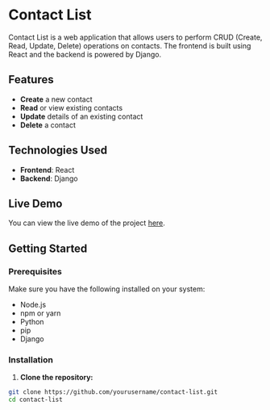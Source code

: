 # Contact List

Contact List is a web application that allows users to perform CRUD (Create, Read, Update, Delete) operations on contacts. The frontend is built using React and the backend is powered by Django.

## Features

- **Create** a new contact
- **Read** or view existing contacts
- **Update** details of an existing contact
- **Delete** a contact

## Technologies Used

- **Frontend**: React
- **Backend**: Django

## Live Demo

You can view the live demo of the project [here]([http://your-deployment-url.com](https://contact-list-pink.vercel.app/)).

## Getting Started

### Prerequisites

Make sure you have the following installed on your system:

- Node.js
- npm or yarn
- Python
- pip
- Django

### Installation

1. **Clone the repository:**

```bash
git clone https://github.com/yourusername/contact-list.git
cd contact-list
